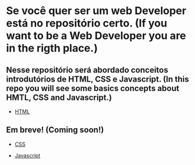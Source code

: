 # Se você quer ser um web Developer está no repositório certo. (If you want to be a Web Developer you are in the rigth place.)


## Nesse repositório será abordado conceitos introdutórios de HTML, CSS e Javascript. (In this repo you will see some basics concepts about HMTL, CSS and Javascript.)

* [HTML](https://github.com/AWLeiseR/introductionToWebDev/tree/master/html)

## Em breve! (Coming soon!)

* [CSS](https://github.com/AWLeiseR/introductionToWebDev/tree/master/css)

* [Javascript](https://github.com/AWLeiseR/introductionToWebDev/tree/master/js)
